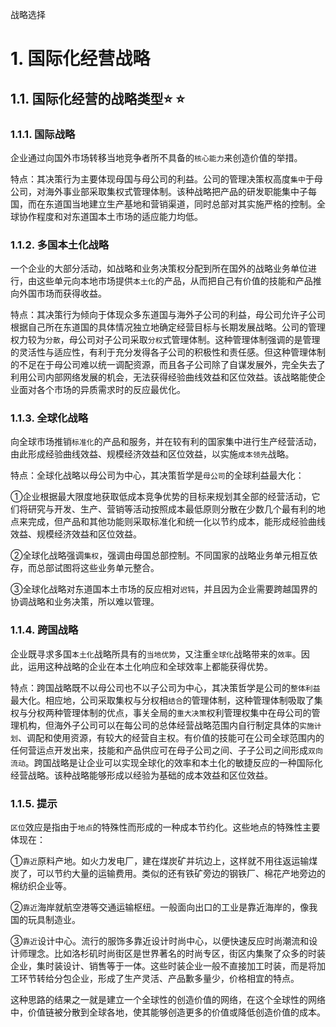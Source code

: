 战略选择

# 1. 国际化经营战略

## 1.1. 国际化经营的战略类型:star: :star: 

### 1.1.1. 国际战略

企业通过向国外市场转移当地竞争者所不具备的`核心能力`来创造价值的举措。

特点：其决策行为主要体现母国与母公司的利益。公司的管理决策权高度`集中`于母公司，对海外事业部采取集权式管理体制。该种战略把产品的研发职能集中子每国，而在东道国当地建立生产基地和营销渠道，同时总部对其实施严格的控制。全球协作程度和对东道国本土市场的适应能力均低。

### 1.1.2. 多国本土化战略

一个企业的大部分活动，如战略和业务决策权分配到所在国外的战略业务单位进行，由这些单元向本地市场提供`本土化`的产品，从而把自己有价值的技能和产品推向外国市场而获得收益。

特点：其决策行为倾向于体现众多东道国与海外子公司的利益，母公司允许子公司根据自己所在东道国的具体情况独立地确定经营目标与长期发展战略。公司的管理权力较为`分散`，母公司对子公司采取`分权`式管理体制。这种管理体制强调的是管理的灵活性与适应性，有利于充分发得各子公司的积极性和责任感。但这种管理体制的不足在于母公司难以统一调配资源，而且各子公司除了自谋发展外，完全失去了利用公司内部网络发展的机会，无法获得经验曲线效益和区位效益。该战略能使企业面对各个市场的异质需求时的反应最优化。

### 1.1.3. 全球化战略

向全球市场推销`标准化`的产品和服务，并在较有利的国家集中进行生产经营活动，由此形成经验曲线效益、规模经济效益和区位效益，以实施`成本领先`战略。

特点：全球化战略以母公司为中心，其决策哲学是`母公司`的全球利益最大化：

①企业根据最大限度地获取低成本竞争优势的目标来规划其全部的经营活动，它们将研究与开发、生产、营销等活动按照成本最低原则分散在少数几个最有利的地点来完成，但产品和其他功能则采取标准化和统一化以节约成本，能形成经验曲线效益、规模经济效益和区位效益。

②全球化战略强调`集权`，强调由母国总部控制。不同国家的战略业务单元相互依存，而总部试图将这些业务单元整合。

③全球化战略对东道国本土市场的反应相对`迟钝`，并且因为企业需要跨越国界的协调战略和业务决策，所以难以管理。

### 1.1.4. 跨国战略

企业既寻求多国`本土化`战略所具有的`当地优势`，又注重`全球化`战略带来的`效率`。因此，运用这种战略的企业在本土化响应和全球效率上都能获得优势。

特点：跨国战略既不以母公司也不以子公司为中心，其决策哲学是公司的`整体利益`最大化。相应地，公司采取集权与分权相`结合`的管理体制，这种管理体制吸取了集权与分权两种管理体制的优点，事关全局的`重大决策`权利管理权集中在母公司的管理机构，但海外子公司可以在每公司的总体经营战略范围内自行制定具体的`实施计划`、调配和使用资源，有较大的经营自主权。有价值的技能可在公司全球范围内的任何营运点开发出来，技能和产品供应可在母子公司之间、子子公司之间形成`双向流动`。跨国战略是让企业可以实现全球化的效率和本土化的敏捷反应的一种国际化经营战略。该种战略能够形成以经验为基础的成本效益和区位效益。

### 1.1.5. 提示

`区位`效应是指由于`地点`的特殊性而形成的一种成本节约化。这些地点的特殊性主要体现在：

①`靠近`原料产地。如火力发电厂，建在煤炭矿并坑边上，这样就不用往返运输煤炭了，可以节约大量的运输费用。类似的还有铁矿旁边的钢铁厂、棉花产地旁边的棉纺织企业等。

②`靠近`海岸就航空港等交通运输枢纽。一般面向出口的工业是靠近海岸的，像我国的玩具制造业。

③`靠近`设计中心。流行的服饰多靠近设计时尚中心，以便快速反应时尚潮流和设计师理念。比如洛杉矶时尚街区是世界著名的时尚专区，街区内集聚了众多的时装企业，集时装设计、销售等于一体。这些时装企业一般不直接加工时装，而是将加工环节转给分包企业，形成了生产灵活、产品歉多量少，价格相宜的特点。

这种思路的结果之一就是建立一个全球性的创造价值的网络，在这个全球性的网络中，价值链被分散到全球各地，使其能够创造更多的价值或降低创造价值的成本。
